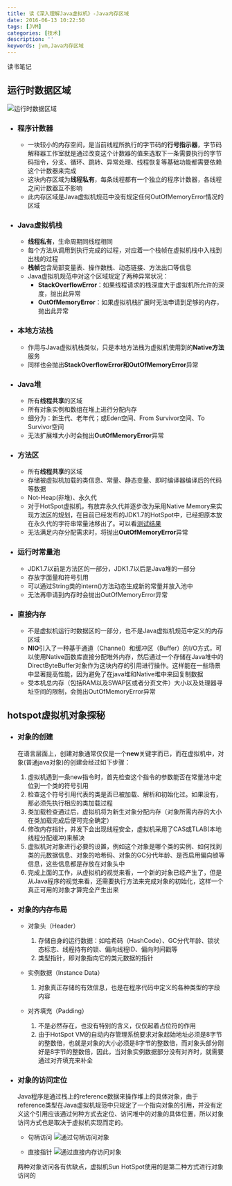 ```yaml
---
title: 读《深入理解Java虚拟机》-Java内存区域
date: 2016-06-13 10:22:50
tags: [JVM]
categories: [技术]
description: ''
keywords: jvm,Java内存区域
---
```

读书笔记
<!--more-->

## 运行时数据区域

![运行时数据区域](http://7xqlat.com1.z0.glb.clouddn.com/运行时数据区域.png)

* ### 程序计数器
	* 一块较小的内存空间，是当前线程所执行的字节码的**行号指示器**，字节码解释器工作室就是通过改变这个计数器的值来选取下一条需要执行的字节码指令，分支、循环、跳转、异常处理、线程恢复等基础功能都需要依赖这个计数器来完成
	* 这块内存区域为**线程私有**，每条线程都有一个独立的程序计数器，各线程之间计数器互不影响
	* 此内存区域是Java虚拟机规范中没有规定任何OutOfMemoryError情况的区域

* ### Java虚拟机栈
	* **线程私有**，生命周期同线程相同
	* 每个方法从调用到执行完成的过程，对应着一个栈帧在虚拟机栈中入栈到出栈的过程
	* **栈帧**包含局部变量表、操作数栈、动态链接、方法出口等信息
	* Java虚拟机规范中对这个区域规定了两种异常状况：
		+ **StackOverflowError**：如果线程请求的栈深度大于虚拟机所允许的深度，抛出此异常
		+ **OutOfMemoryError**：如果虚拟机栈扩展时无法申请到足够的内存，抛出此异常
	
* ### 本地方法栈
	* 作用与Java虚拟机栈类似，只是本地方法栈为虚拟机使用到的**Native方法**服务
	* 同样也会抛出**StackOverflowError和OutOfMemoryError**异常
	
* ### Java堆
	* 所有**线程共享**的区域
	* 所有对象实例和数组在堆上进行分配内存
	* 细分为：新生代、老年代；或Eden空间、From Survivor空间、To Survivor空间
	* 无法扩展堆大小时会抛出**OutOfMemoryError**异常

* ### 方法区
	* 所有**线程共享**的区域
	* 存储被虚拟机加载的类信息、常量、静态变量、即时编译器编译后的代码等数据
	* Not-Heap(非堆)、永久代
	* 对于HotSpot虚拟机，有放弃永久代并逐步改为采用Native Memory来实现方法区的规划，在目前已经发布的JDK1.7的HotSpot中，已经把原本放在永久代的字符串常量池移出了。可以看[测试结果](http://www.linmuxi.com/2016/03/02/jvm-runtimeconstantpool-oom/)
	* 无法满足内存分配需求时，将抛出**OutOfMemoryError**异常
	
* ### 运行时常量池
	* JDK1.7以前是方法区的一部分，JDK1.7以后是Java堆的一部分
	* 存放字面量和符号引用
	* 可以通过String类的intern()方法动态生成新的常量并放入池中
	* 无法再申请到内存时会抛出OutOfMemoryError异常
	
* ### 直接内存
	* 不是虚拟机运行时数据区的一部分，也不是Java虚拟机规范中定义的内存区域
	* **NIO**引入了一种基于通道（Channel）和缓冲区（Buffer）的I/O方式，可以使用Native函数库直接分配堆外内存，然后通过一个存储在Java堆中的DirectByteBuffer对象作为这块内存的引用进行操作。这样能在一些场景中显著提高性能，因为避免了在java堆和Native堆中来回复制数据
	* 受本机总内存（包括RAM以及SWAP区或者分页文件）大小以及处理器寻址空间的限制，会抛出OutOfMemoryError异常



## hotspot虚拟机对象探秘

* ### 对象的创建
	在语言层面上，创建对象通常仅仅是一个**new**关键字而已，而在虚拟机中，对象(普通java对象)的创建会经过如下步骤：

	1. 虚拟机遇到一条new指令时，首先检查这个指令的参数能否在常量池中定位到一个类的符号引用
	1. 检查这个符号引用代表的类是否已被加载、解析和初始化过。如果没有，那必须先执行相应的类加载过程
	1. 类加载检查通过后，虚拟机将为新生对象分配内存（对象所需内存的大小在类加载完成后便可完全确定）
	1. 修改内存指针，并发下会出现线程安全，虚拟机采用了CAS或TLAB(本地线程分配缓冲)来解决
	1. 虚拟机对对象进行必要的设置，例如这个对象是哪个类的实例、如何找到类的元数据信息、对象的哈希码、对象的GC分代年龄、是否启用偏向锁等信息，这些信息都是存放在对象头中
	1. 完成上面的工作，从虚拟机的视觉来看，一个新的对象已经产生了，但是从Java程序的视觉来看，还需要执行<init>方法来完成对象的初始化，这样一个真正可用的对象才算完全产生出来
	
* ### 对象的内存布局
	* 对象头（Header）
		1. 存储自身的运行数据：如哈希码（HashCode）、GC分代年龄、锁状态标志、线程持有的锁、偏向线程ID、偏向时间戳等
		1. 类型指针，即对象指向它的类元数据的指针
		
	* 实例数据（Instance Data）
		1. 对象真正存储的有效信息，也是在程序代码中定义的各种类型的字段内容
	
	* 对齐填充（Padding）
		1. 不是必然存在，也没有特别的含义，仅仅起着占位符的作用
		1. 由于HotSpot VM的自动内存管理系统要求对象起始地址必须是8字节的整数倍，也就是对象的大小必须是8字节的整数倍，而对象头部分刚好是8字节的整数倍，因此，当对象实例数据部分没有对齐时，就需要通过对齐填充来补全

* ### 对象的访问定位
	Java程序是通过栈上的reference数据来操作堆上的具体对象，由于reference类型在Java虚拟机规范中只规定了一个指向对象的引用，并没有定义这个引用应该通过何种方式去定位、访问堆中的对象的具体位置，所以对象访问方式也是取决于虚拟机实现而定的。

	* 句柄访问
	![通过句柄访问对象](http://7xqlat.com1.z0.glb.clouddn.com/通过句柄访问对象.png)
	
	* 直接指针
	![通过直接内存访问对象](http://7xqlat.com1.z0.glb.clouddn.com/通过直接内存访问对象.png)

	两种对象访问各有优缺点，虚拟机Sun HotSpot使用的是第二种方式进行对象访问的
